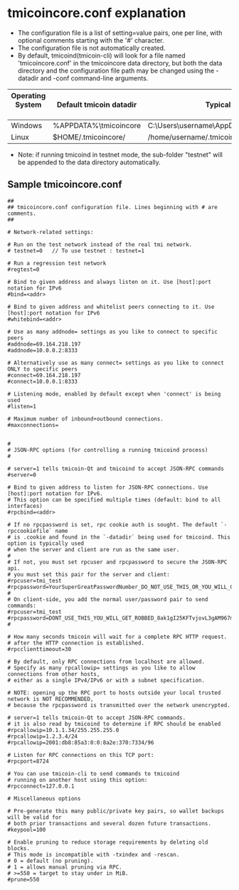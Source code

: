 # tmicoincore.conf explanation

* The configuration file is a list of setting=value pairs, one per line, with optional comments starting with the '#' character.
* The configuration file is not automatically created.
* By default, tmicoind(tmicoin-cli) will look for a file named 'tmicoincore.conf' in the tmicoincore data directory, but both the data directory and the configuration file path may be changed using the -datadir and -conf command-line arguments.

| <center>Operating System</center>    | <center>Default tmicoin datadir</center> | <center>Typical path to configuration file</center> |
| ------------------------------------ | ------------------------- | ---------------------------------- |
| Windows | %APPDATA%\tmicoincore| C:\Users\username\AppData\Roaming\tmicoincore\tmicoincore.conf  |
| Linux   | $HOME/.tmicoincore/ | /home/username/.tmicoincore/tmicoincore.conf |

* Note: if running tmicoind in testnet mode, the sub-folder "testnet" will be appended to the data directory automatically.

## Sample tmicoincore.conf

```text
##
## tmicoincore.conf configuration file. Lines beginning with # are comments.
##
 
# Network-related settings:

# Run on the test network instead of the real tmi network.
# testnet=0   // To use testnet : testnet=1

# Run a regression test network
#regtest=0

# Bind to given address and always listen on it. Use [host]:port notation for IPv6
#bind=<addr>

# Bind to given address and whitelist peers connecting to it. Use [host]:port notation for IPv6
#whitebind=<addr>

# Use as many addnode= settings as you like to connect to specific peers
#addnode=69.164.218.197
#addnode=10.0.0.2:8333

# Alternatively use as many connect= settings as you like to connect ONLY to specific peers
#connect=69.164.218.197
#connect=10.0.0.1:8333

# Listening mode, enabled by default except when 'connect' is being used
#listen=1

# Maximum number of inbound+outbound connections.
#maxconnections=


#
# JSON-RPC options (for controlling a running tmicoind process)
#

# server=1 tells tmicoin-Qt and tmicoind to accept JSON-RPC commands
#server=0

# Bind to given address to listen for JSON-RPC connections. Use [host]:port notation for IPv6.
# This option can be specified multiple times (default: bind to all interfaces)
#rpcbind=<addr>

# If no rpcpassword is set, rpc cookie auth is sought. The default `-rpccookiefile` name
# is .cookie and found in the `-datadir` being used for tmicoind. This option is typically used
# when the server and client are run as the same user.
#
# If not, you must set rpcuser and rpcpassword to secure the JSON-RPC api. 
# you must set this pair for the server and client:
#rpcuser=tmi_test
#rpcpassword=YourSuperGreatPasswordNumber_DO_NOT_USE_THIS_OR_YOU_WILL_GET_ROBBED_385593
#
# On client-side, you add the normal user/password pair to send commands:
#rpcuser=tmi_test
#rpcpassword=DONT_USE_THIS_YOU_WILL_GET_ROBBED_8ak1gI25KFTvjovL3gAM967mies3E=
#

# How many seconds tmicoin will wait for a complete RPC HTTP request.
# after the HTTP connection is established. 
#rpcclienttimeout=30

# By default, only RPC connections from localhost are allowed.
# Specify as many rpcallowip= settings as you like to allow connections from other hosts,
# either as a single IPv4/IPv6 or with a subnet specification.

# NOTE: opening up the RPC port to hosts outside your local trusted network is NOT RECOMMENDED,
# because the rpcpassword is transmitted over the network unencrypted.

# server=1 tells tmicoin-Qt to accept JSON-RPC commands.
# it is also read by tmicoind to determine if RPC should be enabled 
#rpcallowip=10.1.1.34/255.255.255.0
#rpcallowip=1.2.3.4/24
#rpcallowip=2001:db8:85a3:0:0:8a2e:370:7334/96

# Listen for RPC connections on this TCP port:
#rpcport=8724

# You can use tmicoin-cli to send commands to tmicoind
# running on another host using this option:
#rpcconnect=127.0.0.1

# Miscellaneous options

# Pre-generate this many public/private key pairs, so wallet backups will be valid for
# both prior transactions and several dozen future transactions.
#keypool=100

# Enable pruning to reduce storage requirements by deleting old blocks. 
# This mode is incompatible with -txindex and -rescan.
# 0 = default (no pruning).
# 1 = allows manual pruning via RPC.
# >=550 = target to stay under in MiB. 
#prune=550

```

